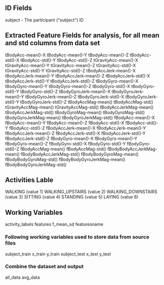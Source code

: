 ## ID Fields

subject - The participant ("subject") ID


## Extracted Feature Fields for analysis, for all mean and std columns from data set
tBodyAcc-mean()-X 
tBodyAcc-mean()-Y 
tBodyAcc-mean()-Z 
tBodyAcc-std()-X 
tBodyAcc-std()-Y 
tBodyAcc-std()-Z 
tGravityAcc-mean()-X 
tGravityAcc-mean()-Y 
tGravityAcc-mean()-Z 
tGravityAcc-std()-X 
tGravityAcc-std()-Y 
tGravityAcc-std()-Z 
tBodyAccJerk-mean()-X 
tBodyAccJerk-mean()-Y 
tBodyAccJerk-mean()-Z 
tBodyAccJerk-std()-X 
tBodyAccJerk-std()-Y 
tBodyAccJerk-std()-Z 
tBodyGyro-mean()-X 
tBodyGyro-mean()-Y 
tBodyGyro-mean()-Z 
tBodyGyro-std()-X 
tBodyGyro-std()-Y 
tBodyGyro-std()-Z 
tBodyGyroJerk-mean()-X 
tBodyGyroJerk-mean()-Y 
tBodyGyroJerk-mean()-Z 
tBodyGyroJerk-std()-X 
tBodyGyroJerk-std()-Y 
tBodyGyroJerk-std()-Z 
tBodyAccMag-mean() 
tBodyAccMag-std() 
tGravityAccMag-mean() 
tGravityAccMag-std() 
tBodyAccJerkMag-mean() 
tBodyAccJerkMag-std() 
tBodyGyroMag-mean() 
tBodyGyroMag-std() 
tBodyGyroJerkMag-mean() 
tBodyGyroJerkMag-std() 
fBodyAcc-mean()-X 
fBodyAcc-mean()-Y 
fBodyAcc-mean()-Z 
fBodyAcc-std()-X 
fBodyAcc-std()-Y 
fBodyAcc-std()-Z 
fBodyAccJerk-mean()-X 
fBodyAccJerk-mean()-Y 
fBodyAccJerk-mean()-Z 
fBodyAccJerk-std()-X 
fBodyAccJerk-std()-Y 
fBodyAccJerk-std()-Z 
fBodyGyro-mean()-X 
fBodyGyro-mean()-Y 
fBodyGyro-mean()-Z 
fBodyGyro-std()-X 
fBodyGyro-std()-Y 
fBodyGyro-std()-Z 
fBodyAccMag-mean() 
fBodyAccMag-std() 
fBodyBodyAccJerkMag-mean() 
fBodyBodyAccJerkMag-std() 
fBodyBodyGyroMag-mean()
fBodyBodyGyroMag-std() 
fBodyBodyGyroJerkMag-mean()
fBodyBodyGyroJerkMag-std() 

## Activities Lable
WALKING (value 1)
WALKING_UPSTAIRS (value 2)
WALKING_DOWNSTAIRS (value 3)
SITTING (value 4)
STANDING (value 5)
LAYING (value 6)


## Working Variables
activity_labels 
features
f_mean_sd
featuresname

### Following working variables used to store data from source files
subject_train
x_train
y_train
subject_test
x_test
y_test

### Combine the dataset and output
all_data
avg_data
